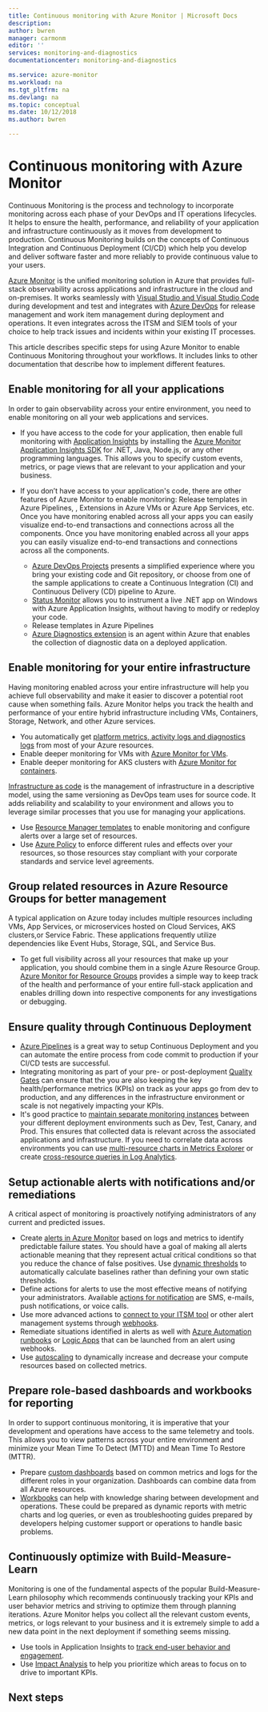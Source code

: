 ```yaml
---
title: Continuous monitoring with Azure Monitor | Microsoft Docs
description:  
author: bwren
manager: carmonm
editor: ''
services: monitoring-and-diagnostics
documentationcenter: monitoring-and-diagnostics

ms.service: azure-monitor
ms.workload: na
ms.tgt_pltfrm: na
ms.devlang: na
ms.topic: conceptual
ms.date: 10/12/2018
ms.author: bwren

---
```


# Continuous monitoring with Azure Monitor

Continuous Monitoring is the process and technology to incorporate monitoring across each phase of your DevOps and IT operations lifecycles. It helps to ensure the health, performance, and reliability of your application and infrastructure continuously as it moves from development to production. Continuous Monitoring builds on the concepts of Continuous Integration and Continuous Deployment (CI/CD) which help you develop and deliver software faster and more reliably to provide continuous value to your users.

[Azure Monitor](overview.md) is the unified monitoring solution in Azure that provides full-stack observability across applications and infrastructure in the cloud and on-premises. It works seamlessly with [Visual Studio and Visual Studio Code](https://visualstudio.microsoft.com/) during development and test and integrates with [Azure DevOps](/devops/user-guide/index) for release management and work item management during deployment and operations. It even integrates across the ITSM and SIEM tools of your choice to help track issues and incidents within your existing IT processes.

This article describes specific steps for using Azure Monitor to enable Continuous Monitoring throughout your workflows. It includes links to other documentation that describe how to implement different features.


## Enable monitoring for all your applications
In order to gain observability across your entire environment, you need to enable monitoring on all your web applications and services. 

- If you have access to the code for your application, then enable full monitoring with [Application Insights](../application-insights/app-insights-overview.md) by installing the [Azure Monitor Application Insights SDK](../application-insights/app-insights-platforms.md) for .NET, Java, Node.js, or any other programming languages. This allows you to specify custom events, metrics, or page views that are relevant to your application and your business.

- If you don’t have access to your application's code, there are other features of Azure Monitor to enable monitoring: Release templates in Azure Pipelines,  , Extensions in Azure VMs or Azure App Services, etc. Once you have monitoring enabled across all your apps you can easily visualize end-to-end transactions and connections across all the components. Once you have monitoring enabled across all your apps you can easily visualize end-to-end transactions and connections across all the components.

    - [Azure DevOps Projects](../devops-project/overview.md) presents a simplified experience where you bring your existing code and Git repository, or choose from one of the sample applications to create a Continuous Integration (CI) and Continuous Delivery (CD) pipeline to Azure.
    - [Status Monitor](../application-insights/app-insights-monitor-performance-live-website-now.md)  allows you to instrument a live .NET app on Windows with Azure Application Insights, without having to modify or redeploy your code. 
    - Release templates in Azure Pipelines
    - [Azure Diagnostics extension](../monitoring-and-diagnostics/azure-diagnostics.md) is an agent within Azure that enables the collection of diagnostic data on a deployed application.


## Enable monitoring for your entire infrastructure
Having monitoring enabled across your entire infrastructure will help you achieve full observability and make it easier to discover a potential root cause when something fails. Azure Monitor helps you track the health and performance of your entire hybrid infrastructure including VMs, Containers, Storage, Network, and other Azure services.

- You automatically get [platform metrics, activity logs and diagnostics logs](../monitoring/monitoring-data-sources.md) from most of your Azure resources.
- Enable deeper monitoring for VMs with [Azure Monitor for VMs](../monitoring/monitoring-vminsights-overview.md).
-  Enable deeper monitoring for AKS clusters with [Azure Monitor for containers](../monitoring/monitoring-container-insights-overview.md).


[Infrastructure as code](/devops/learn/what-is-infrastructure-as-code) is the management of infrastructure in a descriptive model, using the same versioning as DevOps team uses for source code. It adds reliability and scalability to your environment and allows you to leverage similar processes that you use for managing your applications.

-  Use [Resource Manager templates](../log-analytics/log-analytics-template-workspace-configuration.md) to enable monitoring and configure alerts over a large set of resources.
- Use [Azure Policy](../governance/policy/overview.md) to enforce different rules and effects over your resources, so those resources stay compliant with your corporate standards and service level agreements. 


##	Group related resources in Azure Resource Groups for better management
A typical application on Azure today includes multiple resources including VMs, App Services, or microservices hosted on Cloud Services, AKS clusters,or Service Fabric. These applications frequently utilize dependencies like Event Hubs, Storage, SQL, and Service Bus.

- To get full visibility across all your resources that make up your application, you should combine them in a single Azure Resource Group. [Azure Monitor for Resource Groups](../monitoring-and-diagnostics/resource-group-insights.md) provides a simple way to keep track of the health and performance of your entire full-stack application and enables drilling down into respective components for any investigations or debugging.

## Ensure quality through Continuous Deployment

- [Azure Pipelines](/azure/devops/pipelines) is a great way to setup Continuous Deployment and you can automate the entire process from code commit to production if your CI/CD tests are successful. 
- Integrating monitoring as part of your pre- or post-deployment [Quality Gates](../devops/pipelines/release/approvals/gates.md) can ensure that the you are also keeping the key health/performance metrics (KPIs) on track as your apps go from dev to production, and any differences in the infrastructure environment or scale is not negatively impacting your KPIs.
- It's good practice to [maintain separate monitoring instances](../application-insights/app-insights-separate-resources.md) between your different deployment environments such as Dev, Test, Canary, and Prod. This ensures that collected data is relevant across the associated applications and infrastructure. If you need to correlate data across environments you can use [multi-resource charts in Metrics Explorer](../monitoring-and-diagnostics/monitoring-metric-charts.md) or create [cross-resource queries in Log Analytics](../log-analytics/log-analytics-cross-workspace-search.md).


## Setup actionable alerts with notifications and/or remediations
A critical aspect of monitoring is proactively notifying administrators of any current and predicted issues. 

- Create [alerts in Azure Monitor](../monitoring-and-diagnostics/monitoring-overview-alerts.md) based on logs and metrics to identify predictable failure states. You should have a goal of making all alerts actionable meaning that they represent actual critical conditions so that you reduce the chance of false positives. Use [dynamic thresholds](../monitoring-and-diagnostics/monitoring-alerts-dynamic-thresholds.md) to automatically calculate baselines rather than defining your own static thresholds. 
- Define actions for alerts to use the most effective means of notifying your administrators. Available [actions for notification](../monitoring-and-diagnostics/monitoring-action-groups.md#create-an-action-group-by-using-the-azure-portal) are SMS, e-mails, push notifications, or voice calls.
- Use more advanced actions to [connect to your ITSM tool](../log-analytics/log-analytics-itsmc-overview.md) or other alert management systems through [webhooks](../monitoring-and-diagnostics/monitoring-activity-log-alerts-webhook.md).
- Remediate situations identified in alerts as well with [Azure Automation runbooks](../automation/automation-webhooks.md) or [Logic Apps](../connectors/custom-connectors/create-webhook-trigger.md) that can be launched from an alert using webhooks. 
- Use [autoscaling](../monitor-tutorial-autoscale-performance-schedule.md) to dynamically increase and decrease your compute resources based on collected metrics.

## Prepare role-based dashboards and workbooks for reporting
In order to support continuous monitoring, it is imperative that your development and operations have access to the same telemetry and tools. This allows you to view patterns across your entire environment and minimize your Mean Time To Detect (MTTD) and Mean Time To Restore (MTTR).

- Prepare [custom dashboards](../application-insights/app-insights-tutorial-dashboards.md) based on common metrics and logs for the different roles in your organization. Dashboards can combine data from all Azure resources.
- [Workbooks](../application-insights/app-insights-usage-workbooks.md) can help with knowledge sharing between development and operations. These could be prepared as dynamic reports with metric charts and log queries, or even as troubleshooting guides prepared by developers helping customer support or operations to handle basic problems.

## Continuously optimize with Build-Measure-Learn
 Monitoring is one of the fundamental aspects of the popular Build-Measure-Learn philosophy which recommends continuously tracking your KPIs and user behavior metrics and striving to optimize them through planning iterations. Azure Monitor helps you collect all the relevant custom events, metrics, or logs relevant to your business and it is extremely simple to add a new data point in the next deployment if something seems missing. 

- Use tools in Application Insights to [track end-user behavior and engagement](../application-insights/app-insights-tutorial-users.md).
- Use [Impact Analysis](../application-insights/app-insights-usage-impact.md) to help you prioritize which areas to focus on to drive to important KPIs.


## Next steps
